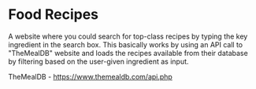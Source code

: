 # Food Recipes
A website where you could search for top-class recipes by typing the key ingredient in the search box. This basically works by using an API call to "TheMealDB" website
and loads the recipes available from their database by filtering based on the user-given ingredient as input.

TheMealDB - https://www.themealdb.com/api.php
